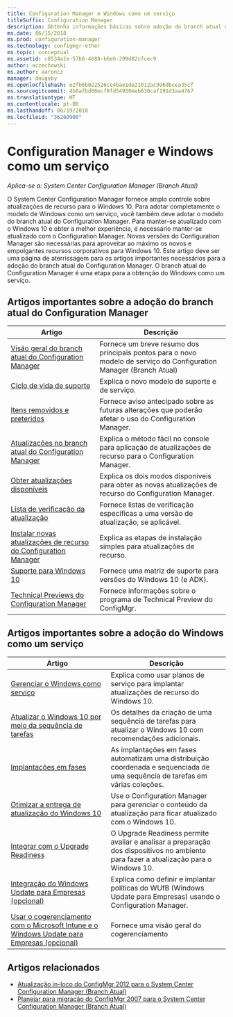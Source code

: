 ```yaml
---
title: Configuration Manager e Windows como um serviço
titleSuffix: Configuration Manager
description: Obtenha informações básicas sobre adoção do branch atual do Configuration Manager para dar suporte ao Windows como um serviço.
ms.date: 06/15/2018
ms.prod: configuration-manager
ms.technology: configmgr-other
ms.topic: conceptual
ms.assetid: c8534a1e-57b8-4688-b6e6-299d82cfcec9
author: aczechowski
ms.author: aaroncz
manager: dougeby
ms.openlocfilehash: e2fb6b022526ce4bae1de21012ac996dbcea35cf
ms.sourcegitcommit: 4b8afbd08ecf8fd54950eeb630caf191d3aa4767
ms.translationtype: HT
ms.contentlocale: pt-BR
ms.lasthandoff: 06/19/2018
ms.locfileid: "36260900"
---
```

# <a name="configuration-manager-and-windows-as-a-service"></a>Configuration Manager e Windows como um serviço

*Aplica-se a: System Center Configuration Manager (Branch Atual)*

O System Center Configuration Manager fornece amplo controle sobre atualizações de recurso para o Windows 10. Para adotar completamente o modelo de Windows como um serviço, você também deve adotar o modelo do branch atual do Configuration Manager. Para manter-se atualizado com o Windows 10 e obter a melhor experiência, é necessário manter-se atualizado com o Configuration Manager. Novas versões do Configuration Manager são necessárias para aproveitar ao máximo os novos e empolgantes recursos corporativos para Windows 10. Este artigo deve ser uma página de aterrissagem para os artigos importantes necessários para a adoção do branch atual do Configuration Manager. O branch atual do Configuration Manager é uma etapa para a obtenção do Windows como um serviço.

## <a name="key-articles-about-adopting-configuration-manager-current-branch"></a>Artigos importantes sobre a adoção do branch atual do Configuration Manager

| Artigo        | Descrição          | 
| ------------- |-------------|
|[Visão geral do branch atual do Configuration Manager](/sccm/core/plan-design/changes/whats-new-incremental-versions)|Fornece um breve resumo dos principais pontos para o novo modelo de serviço do Configuration Manager (Branch Atual)|
|[Ciclo de vida de suporte](/sccm/core/servers/manage/current-branch-versions-supported)|Explica o novo modelo de suporte e de serviço.|
|[Itens removidos e preteridos](/sccm//core/plan-design/changes/deprecated/removed-and-deprecated)|Fornece aviso antecipado sobre as futuras alterações que poderão afetar o uso do Configuration Manager.|
|[Atualizações no branch atual do Configuration Manager](/sccm/core/servers/manage/updates)|Explica o método fácil no console para aplicação de atualizações de recurso para o Configuration Manager.|
|[Obter atualizações disponíveis](/sccm/core/servers/manage/install-in-console-updates#get-available-updates)|Explica os dois modos disponíveis para obter as novas atualizações de recurso do Configuration Manager.|
|[Lista de verificação da atualização](/sccm/core/servers/manage/install-in-console-updates#bkmk_beforeinstall)|Fornece listas de verificação específicas a uma versão de atualização, se aplicável.| 
|[Instalar novas atualizações de recurso do Configuration Manager](/sccm/core/servers/manage/install-in-console-updates#bkmk_install)|Explica as etapas de instalação simples para atualizações de recurso.|
|[Suporte para Windows 10](/sccm/core/plan-design/configs/support-for-windows-10)|Fornece uma matriz de suporte para versões do Windows 10 (e ADK).|
|[Technical Previews do Configuration Manager](/sccm/core/get-started/technical-preview)|Fornece informações sobre o programa de Technical Preview do ConfigMgr.|


## <a name="key-articles-about-adopting-windows-as-a-service"></a>Artigos importantes sobre a adoção do Windows como um serviço
| Artigo        | Descrição          | 
| ------------- |-------------|
|[Gerenciar o Windows como serviço](/sccm/osd/deploy-use/manage-windows-as-a-service)|Explica como usar planos de serviço para implantar atualizações de recurso do Windows 10.|
|[Atualizar o Windows 10 por meio da sequência de tarefas](/sccm/osd/deploy-use/create-a-task-sequence-to-upgrade-an-operating-system)|Os detalhes da criação de uma sequência de tarefas para atualizar o Windows 10 com recomendações adicionais.|
|[Implantações em fases](/sccm/osd/deploy-use/create-phased-deployment-for-task-sequence)|As implantações em fases automatizam uma distribuição coordenada e sequenciada de uma sequência de tarefas em várias coleções.|  
|[Otimizar a entrega de atualização do Windows 10](/sccm/sum/deploy-use/optimize-windows-10-update-delivery)|Use o Configuration Manager para gerenciar o conteúdo da atualização para ficar atualizado com o Windows 10.|
|[Integrar com o Upgrade Readiness](/sccm/core/clients/manage/upgrade/upgrade-analytics)|O Upgrade Readiness permite avaliar e analisar a preparação dos dispositivos no ambiente para fazer a atualização para o Windows 10.| 
|[Integração do Windows Update para Empresas (opcional)](/sccm/sum/deploy-use/integrate-windows-update-for-business-windows-10)|Explica como definir e implantar políticas do WUfB (Windows Update para Empresas) usando o Configuration Manager.|
|[Usar o cogerenciamento com o Microsoft Intune e o Windows Update para Empresas (opcional)](/sccm/core/clients/manage/co-management-overview)|Fornece uma visão geral do cogerenciamento| 


## <a name="related-articles"></a>Artigos relacionados

- [Atualização in-loco do ConfigMgr 2012 para o System Center Configuration Manager (Branch Atual)](/sccm/core/servers/deploy/install/upgrade-to-configuration-manager)
- [Planejar para migração do ConfigMgr 2007 para o System Center Configuration Manager (Branch Atual)](/sccm/core/migration/planning-for-migration)